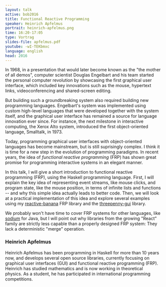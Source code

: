 ```yaml
---
layout: talk
active: bob2016
title: Functional Reactive Programming
speaker: Heinrich Apfelmus
portrait: heinrich-apfelmus.png
time: 16:20-17:05
type: Vortrag
slides-file: apfelmus.pdf
youtube: -wI-TEKbmxc
language: english
head: 2016
---
```


In 1968, in a presentation that would later become known as the "the
mother of all demos", computer scientist Douglas Engelbart and his
team started the personal computer revolution by showcasing the first
graphical user interface, which included key innovations such as the
mouse, hypertext links, videoconferencing and shared-screen editing.

But building such a groundbreaking system also required building new
programming languages. Engelbart's system was implemented using custom
high-level languages that were developed together with the system
itself, and the graphical user interface has remained a source for
language innovation ever since. For instance, the next milestone in
interactive computing, the Xerox Alto system, introduced the first
object-oriented language, Smalltalk, in 1973.

Today, programming graphical user interfaces with object-oriented
languages has become mainstream, but is still suprisingly complex. I
think it is time for a new step in the evolution of programming
paradigms. In recent years, the idea of *functional reactive
programming* (FRP) has shown great promise for programming interactive
systems in an elegant manner.

In this talk, I will give a short introduction to functional reactive
programming (FRP), using the Haskell programming language. First, I
will explain the key idea of representing event streams, like mouse
clicks, and program state, like the mouse position, in terms of
infinite lists and functions -- and why this simple idea actually
leads to better code. Then, we will look at a practical implementation
of this idea and explore several examples using my
[reactive-banana][1] FRP library and the [threepenny-gui][2] library.

We probably won't have time to cover FRP systems for other languages,
like [sodium][3] for Java, but I will point out why libraries from the
growing "React" family are strictly less capable than a properly
designed FRP system: They lack a deterministic "merge" operation.

  [1]: https://wiki.haskell.org/Reactive-banana
  [2]: https://wiki.haskell.org/Threepenny-gui
  [3]: https://github.com/SodiumFRP/sodium

### Heinrich Apfelmus

Heinrich Apfelmus has been programming in Haskell for more than 10
years now, and develops several open source libraries, currently
focusing on graphical user interfaces (GUI) and functional reactive
programming (FRP). Heinrich has studied mathematics and is now working
in theoretical physics. As a student, he has participated in
international programming competitions.

